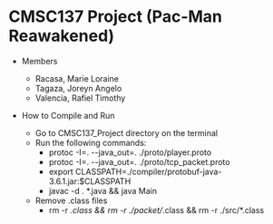 # CMSC137 Project (Pac-Man Reawakened)

* Members
  - Racasa, Marie Loraine
  - Tagaza, Joreyn Angelo
  - Valencia, Rafiel Timothy

* How to Compile and Run
    - Go to CMSC137_Project directory on the terminal
    - Run the following commands: 
        - protoc -I=. --java_out=. ./proto/player.proto
        - protoc -I=. --java_out=. ./proto/tcp_packet.proto 
        - export CLASSPATH=./compiler/protobuf-java-3.6.1.jar:$CLASSPATH
        - javac -d . *.java && java Main
    - Remove .class files
        - rm -r *.class && rm -r ./packet/*.class && rm -r ./src/*.class

